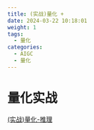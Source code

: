 ```yaml
---
title: (实战)量化 +
date: 2024-03-22 10:18:01
weight: 1
tags:
  - 量化
categories: 
  - AIGC
  - 量化  
---
```


<p></p>
<!-- more -->

# 量化实战
[(实战)量化-推理](https://candied-skunk-1ca.notion.site/1213172a99a949ceba7e8e2164710a77?pvs=4)
